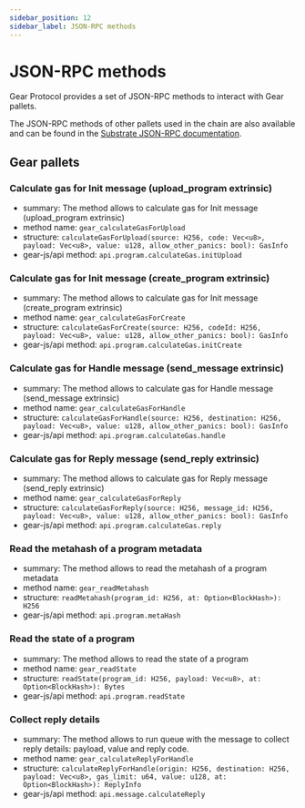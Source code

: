 ```yaml
---
sidebar_position: 12
sidebar_label: JSON-RPC methods
---
```


# JSON-RPC methods

Gear Protocol provides a set of JSON-RPC methods to interact with Gear pallets. 

The JSON-RPC methods of other pallets used in the chain are also available and can be found in the [Substrate JSON-RPC documentation](https://polkadot.js.org/docs/substrate/rpc).

## Gear pallets

### Calculate gas for Init message (upload_program extrinsic)

- summary: The method allows to calculate gas for Init message (upload_program extrinsic)
- method name: `gear_calculateGasForUpload`
- structure: `calculateGasForUpload(source: H256, code: Vec<u8>, payload: Vec<u8>, value: u128, allow_other_panics: bool): GasInfo`
- gear-js/api method: `api.program.calculateGas.initUpload`

### Calculate gas for Init message (create_program extrinsic)

- summary: The method allows to calculate gas for Init message (create_program extrinsic)
- method name: `gear_calculateGasForCreate`
- structure: `calculateGasForCreate(source: H256, codeId: H256, payload: Vec<u8>, value: u128, allow_other_panics: bool): GasInfo`
- gear-js/api method: `api.program.calculateGas.initCreate`

### Calculate gas for Handle message (send_message extrinsic)

- summary: The method allows to calculate gas for Handle message (send_message extrinsic)
- method name: `gear_calculateGasForHandle`
- structure: `calculateGasForHandle(source: H256, destination: H256, payload: Vec<u8>, value: u128, allow_other_panics: bool): GasInfo`
- gear-js/api method: `api.program.calculateGas.handle`

### Calculate gas for Reply message (send_reply extrinsic)

- summary: The method allows to calculate gas for Reply message (send_reply extrinsic)
- method name: `gear_calculateGasForReply`
- structure: `calculateGasForReply(source: H256, message_id: H256, payload: Vec<u8>, value: u128, allow_other_panics: bool): GasInfo`
- gear-js/api method: `api.program.calculateGas.reply`

### Read the metahash of a program metadata

- summary: The method allows to read the metahash of a program metadata
- method name: `gear_readMetahash`
- structure: `readMetahash(program_id: H256, at: Option<BlockHash>): H256`
- gear-js/api method: `api.program.metaHash`

### Read the state of a program

- summary: The method allows to read the state of a program
- method name: `gear_readState`
- structure: `readState(program_id: H256, payload: Vec<u8>, at: Option<BlockHash>): Bytes`
- gear-js/api method: `api.program.readState`

### Сollect reply details

- summary: The method allows to run queue with the message to collect reply details: payload, value and reply code.
- method name: `gear_calculateReplyForHandle`
- structure: `calculateReplyForHandle(origin: H256, destination: H256, payload: Vec<u8>, gas_limit: u64, value: u128, at: Option<BlockHash>): ReplyInfo`
- gear-js/api method: `api.message.calculateReply`